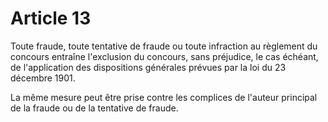 # Article 13

Toute fraude, toute tentative de fraude ou toute infraction au règlement du concours entraîne l'exclusion du concours, sans préjudice, le cas échéant, de l'application des dispositions générales prévues par la loi du 23 décembre 1901.

La même mesure peut être prise contre les complices de l'auteur principal de la fraude ou de la tentative de fraude.
